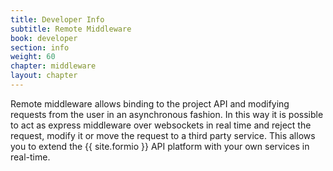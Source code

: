 ```yaml
---
title: Developer Info
subtitle: Remote Middleware
book: developer
section: info
weight: 60
chapter: middleware
layout: chapter
---
```

Remote middleware allows binding to the project API and modifying requests from the user in an asynchronous fashion. In this way it is possible to act as express middleware over websockets in real time and reject the request, modify it or move the request to a third party service.
This allows you to extend the {{ site.formio }} API platform with your own services in real-time.
